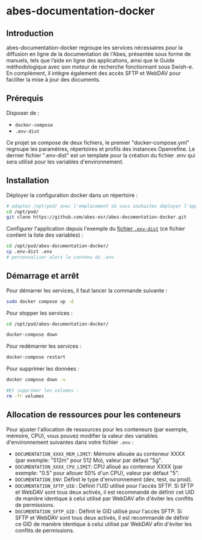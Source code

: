 # abes-documentation-docker


## Introduction
abes-documentation-docker regroupe les services nécessaires pour la diffusion en ligne de la documentation de l'Abes, présentée sous forme de manuels, tels que l’aide en ligne des applications, ainsi que le Guide méthodologique avec son moteur de recherche fonctionnant sous Swish-e. En complément, il intègre également des accès SFTP et WebDAV pour faciliter la mise à jour des documents.

## Prérequis

Disposer de :
- ``docker-compose``
- ``.env-dist``

Ce projet se compose de deux fichiers, le premier "docker-compose.yml" regroupe les paramètres, répertoires et profils des instances Openrefine.
Le dernier fichier ".env-dist" est un template pour la création du fichier .env qui sera utilisé pour les variables d'environnement.


## Installation 

Déployer la configuration docker dans un répertoire :
```bash
# adaptez /opt/pod/ avec l'emplacement où vous souhaitez déployer l'application
cd /opt/pod/
git clone https://github.com/abes-esr/abes-documentation-docker.git
```

Configurer l'application depuis l'exemple du [fichier ``.env-dist``](./.env-dist) (ce fichier contient la liste des variables) :
```bash
cd /opt/pod/abes-documentation-docker/
cp .env-dist .env
# personnaliser alors le contenu du .env
```

## Démarrage et arrêt

Pour démarrer les services, il faut lancer la commande suivante :

```bash
sudo docker compose up -d
```
Pour stopper les services :

```bash
cd /opt/pod/abes-documentation-docker/

docker-compose down
```

Pour redémarrer les services :
```bash
docker-compose restart
```

Pour supprimer les données :

```bash
docker compose down -v

#Et supprimer les volumes : 
rm -fr volumes
```

## Allocation de ressources pour les conteneurs

Pour ajuster l'allocation de ressources pour les conteneurs (par exemple, mémoire, CPU), vous pouvez modifier la valeur des variables d'environnement suivantes dans votre fichier ``.env`` :

- `DOCUMENTATION_XXXX_MEM_LIMIT`: Mémoire allouée au conteneur XXXX (par exemple: "512m" pour 512 Mo), valeur par défaut "5g".
- `DOCUMENTATION_XXXX_CPU_LIMIT`: CPU alloué au conteneur XXXX (par exemple: "0.5" pour allouer 50% d'un CPU), valeur par défaut "5".
- `DOCUMENTATION_ENV`: Définit le type d'environnement (dev, test, ou prod).
- `DOCUMENTATION_SFTP_UID` : Définit l'UID utilisé pour l'accès SFTP. Si SFTP et WebDAV sont tous deux activés, il est recommandé de définir cet UID de manière identique à celui utilisé par WebDAV afin d'éviter les conflits de permissions.
- `DOCUMENTATION_SFTP_GID` : Définit le GID utilisé pour l'accès SFTP. Si SFTP et WebDAV sont tous deux activés, il est recommandé de définir ce GID de manière identique à celui utilisé par WebDAV afin d'éviter les conflits de permissions.
